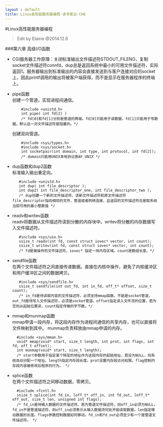 ```yaml
---
layout : default
title: Linux高性能服务器编程-读书笔记-CH6
---
```

#Linux高性能服务器编程    
 > Edit by Elaine @2014.12.6
 
###第六章 高级I/O函数   
* CGI服务器工作原理：关闭标准输出文件描述符STDOUT_FILENO，复制socket文件描述符connfd，dup总是返回系统中最小的可用文件描述符，实际返回1。服务器输出到标准输出的内容会直接发送到与客户连接对应的socket上，因此printf调用的输出将被客户端获得，而不是显示在服务器程序的终端上。 
* pipe函数  
	创建一个管道，实现进程间通信。  
	  
	      #include <unistd.h>
	      int pipe( int fd[2] )
	      /* fd[0]和fd[1]分别是管道的两端。fd[0]只能用于读数据，fd[1]只能用于写数据。默认这一对文件描述符是阻塞的。*/   
	      
	创建双向管道。
	
	      #include <sys/types.h>
	      #include <sys/socket.h>
	      int socketpair(int domain, int type, int protocol, int fd[2]);   
		  /* domain只能用UNIX本地协议族AF_UNIX */

* dup函数和dup2函数   
	标准输入输出重定向。  
	  
	     #include <unistd.h>
	     int dup( int file_descriptor );
	     int dup2( int file_descriptor_one, int file_descriptor_two );  
	     /* dup创建一个新的文件描述符，该新文件描述符和原文件描述符file_descriptor指向相同的文件、管道或者网络连接，且返回的文件描述符总是取系统当前可用的最小整数值 */

* readv和writev函数   
	readv将数据从文件描述符读到分散的内存块中。writev将分散的内存数据写入文件描述符。  
	    
	     #include <sys/uio.h>
	     ssize_t readv(int fd, const struct iovec* vector, int count);
	     ssize_t writev(int fd, const struct iovec* vector, int count);
	     /* fd是被操作的文件描述符，iovec* 指定一块内存区域。count是数组长度。*/
	      
* sendfile函数   
	在两个文件描述符之间直接传递数据。直接在内核中操作，避免了内核缓冲区和用户缓冲区之间的数据拷贝。  
	
	     #include <sys/sendfile.h>
	     ssize_t sendfile(int out_fd, int in_fd, off_t* offset, size_t count);  
	     /* in_fd是待读取内容的文件描述符，必须支持mmap函数，不能是socket管道，out_fd是待写入文件描述符，必须是socket管道，offset指定读入文件流的位置，若为空则从起始位置读，count指定传输的字节数。*/  
	     
* mmap和munmap函数  
	mmap申请一段内存，将这段内存作为进程间通信的共享内存，也可以直接将文件映射到其中。 munmap负责释放由mmap申请的内存。  
	
	    #include <sys/mman.h>
	    void* mmap(void* start, size_t length, int prot, int flags, int fd, off_t offset);
	    int munmap(void* start, size_t length);
	    /* start参数用于指定某个特定的地址作为这段内存的起始地址，若设为NULL，则系统自动分配一个地址。length指定内存段长度。prot设置内存段访问权限。flag控制内存段内容被修改后程序的行为。 */
	    
* splice函数  
	在两个文件描述符之间移动数据，零拷贝。  
	
	    #include <fcntl.h>
	    ssize_t splice(int fd_in, loff_t* off_in, int fd_out, loff_t* off_out, size_t len, unsigned int flags);
	    /* fd_in是待输入数据的文件描述符，若为管道文件描述符，则off_in必须为NULL，fd_in不是管道描述符，则off_in必须表示从输入数据流何处开始读取数据，len指定移动数据的长度。flags参数控制数据如何移动。fd_in和fd_out必须至少有一个是管道文件描述符。 */